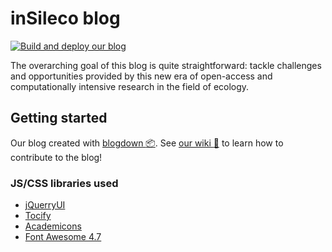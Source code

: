 # inSileco blog
[![Build and deploy our blog](https://github.com/inSileco/inSileco.github.io/actions/workflows/R-BUILD-BLOG.yml/badge.svg)](https://github.com/inSileco/inSileco.github.io/actions/workflows/R-BUILD-BLOG.yml)

The overarching goal of this blog is quite straightforward: tackle challenges
and opportunities provided by this new era of open-access and computationally
intensive research in the field of ecology.


## Getting started

Our blog created with [blogdown :package:](https://bookdown.org/yihui/blogdown/). See [our wiki :book:](https://github.com/inSileco/inSileco.github.io/wiki/GetStarted) to learn how to contribute to the blog!



### JS/CSS libraries used

- [jQuerryUI](https://jqueryui.com/)
- [Tocify](http://gregfranko.com/jquery.tocify.js/)
- [Academicons](https://jpswalsh.github.io/academicons/)
- [Font Awesome 4.7](https://fontawesome.com/v4.7.0/)

